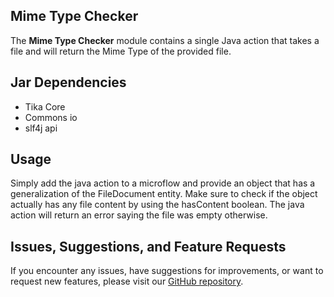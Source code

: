 ## Mime Type Checker

The **Mime Type Checker** module contains a single Java action that takes a file and will return the Mime Type of the provided file. 

## Jar Dependencies

- Tika Core
- Commons io
- slf4j api

## Usage

Simply add the java action to a microflow and provide an object that has a generalization of the FileDocument entity. Make sure to check if the object actually has any file content by using the hasContent boolean. The java action will return an error saying the file was empty otherwise.

## Issues, Suggestions, and Feature Requests

If you encounter any issues, have suggestions for improvements, or want to request new features, please visit our [GitHub repository](https://github.com/hunter-koppen/MimeTypeChecker/issues).
